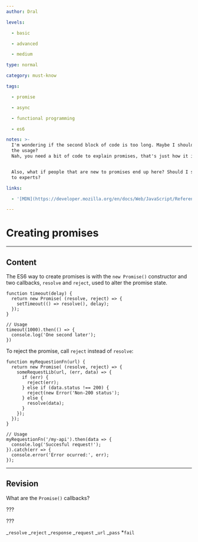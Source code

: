 ```yaml
---
author: Dral

levels:

  - basic

  - advanced

  - medium

type: normal

category: must-know

tags:

  - promise

  - async

  - functional programming

  - es6

notes: >-
  I'm wondering if the second block of code is too long. Maybe I should scrap
  the usage?
  Nah, you need a bit of code to explain promises, that's just how it is :D -lizthedeveloper


  Also, what if people that are new to promises end up here? Should I set `for`
  to experts?

links:

  - '[MDN](https://developer.mozilla.org/en/docs/Web/JavaScript/Reference/Global_Objects/Promise){website}'

---
```


# Creating promises

---

## Content

The ES6 way to create promises is with the `new Promise()` constructor and two callbacks, `resolve` and `reject`, used to alter the promise state.

```
function timeout(delay) {
  return new Promise( (resolve, reject) => {
    setTimeout(() => resolve(), delay);
  });
}

// Usage
timeout(1000).then(() => {
  console.log('One second later');
})
```

To reject the promise, call `reject` instead of `resolve`:

```
function myRequestionFn(url) {
  return new Promise( (resolve, reject) => {
    someRequestLib(url, (err, data) => {
      if (err) {
        reject(err);
      } else if (data.status !== 200) {
        reject(new Error('Non-200 status');
      } else {
        resolve(data);
      }
    });
  });
}

// Usage
myRequestionFn('/my-api').then(data => {
  console.log('Succesful request!');
}).catch(err => {
  console.error('Error ocurred:', err);
});
```

---

## Revision

What are the `Promise()` callbacks?

???

???

_`resolve`
_`reject`
_`response`
_`request`
_`url`
_`pass` \*`fail`
